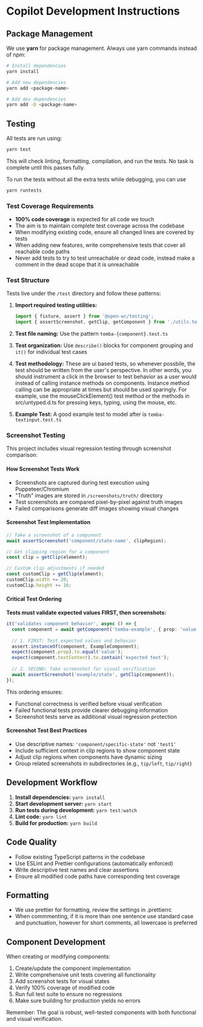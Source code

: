 # Copilot Development Instructions

## Package Management
We use **yarn** for package management. Always use yarn commands instead of npm:

```bash
# Install dependencies
yarn install

# Add new dependencies
yarn add <package-name>

# Add dev dependencies  
yarn add -D <package-name>
```

## Testing
All tests are run using:

```bash
yarn test
```

This will check linting, formatting, compilation, and run the tests. No task is complete until this passes fully.

To run the tests without all the extra tests while debugging, you can use

```bash
yarn runtests
```

### Test Coverage Requirements
- **100% code coverage** is expected for all code we touch
- The aim is to maintain complete test coverage across the codebase
- When modifying existing code, ensure all changed lines are covered by tests
- When adding new features, write comprehensive tests that cover all reachable code paths
- Never add tests to try to test unreachable or dead code, instead make a comment in the dead scope that it is unreachable

### Test Structure
Tests live under the `/test` directory and follow these patterns:

1. **Import required testing utilities:**
   ```typescript
   import { fixture, assert } from '@open-wc/testing';
   import { assertScreenshot, getClip, getComponent } from './utils.test';
   ```

2. **Test file naming:** Use the pattern `temba-{component}.test.ts`

3. **Test organization:** Use `describe()` blocks for component grouping and `it()` for individual test cases

4. **Test methodology:** These are ui based tests, so whenever possbile, the test should be written from the user's perspective. In other words, you should instrument a click in the browser to test behavior as a user would instead of calling instance methods on components. Instance method calling can be appropriate at times but should be used sparingly. For example, use the mouseClickElement() test method or the methods in src/untyped.d.ts for pressing keys, typing, using the mouse, etc.

5. **Example Test:** A good example test to model after is `temba-textinput.test.ts`

### Screenshot Testing
This project includes visual regression testing through screenshot comparison:

#### How Screenshot Tests Work
- Screenshots are captured during test execution using Puppeteer/Chromium
- "Truth" images are stored in `/screenshots/truth/` directory
- Test screenshots are compared pixel-by-pixel against truth images
- Failed comparisons generate diff images showing visual changes

#### Screenshot Test Implementation
```typescript
// Take a screenshot of a component
await assertScreenshot('component/state-name', clipRegion);

// Get clipping region for a component
const clip = getClip(element);

// Custom clip adjustments if needed
const customClip = getClip(element);
customClip.width += 20;
customClip.height += 10;
```

#### Critical Test Ordering
**Tests must validate expected values FIRST, then screenshots:**

```typescript
it('validates component behavior', async () => {
  const component = await getComponent('temba-example', { prop: 'value' });
  
  // 1. FIRST: Test expected values and behavior
  assert.instanceOf(component, ExampleComponent);
  expect(component.prop).to.equal('value');
  expect(component.textContent).to.contain('expected text');
  
  // 2. SECOND: Take screenshot for visual verification
  await assertScreenshot('example/state', getClip(component));
});
```

This ordering ensures:
- Functional correctness is verified before visual verification
- Failed functional tests provide clearer debugging information
- Screenshot tests serve as additional visual regression protection

#### Screenshot Test Best Practices
- Use descriptive names: `'component/specific-state'` not `'test1'`
- Include sufficient context in clip regions to show component state
- Adjust clip regions when components have dynamic sizing
- Group related screenshots in subdirectories (e.g., `tip/left`, `tip/right`)

## Development Workflow
1. **Install dependencies:** `yarn install`
2. **Start development server:** `yarn start`
3. **Run tests during development:** `yarn test:watch`
4. **Lint code:** `yarn lint`
5. **Build for production:** `yarn build`

## Code Quality
- Follow existing TypeScript patterns in the codebase
- Use ESLint and Prettier configurations (automatically enforced)
- Write descriptive test names and clear assertions
- Ensure all modified code paths have corresponding test coverage

## Formatting ##
- We use prettier for formatting, review the settings in .prettierrc
- When commmenting, if it is more than one sentence use standard case and punctuation, however for short comments, all lowercase is preferred

## Component Development
When creating or modifying components:

1. Create/update the component implementation
2. Write comprehensive unit tests covering all functionality
3. Add screenshot tests for visual states
4. Verify 100% coverage of modified code
5. Run full test suite to ensure no regressions
6. Make sure building for production yields no errors

Remember: The goal is robust, well-tested components with both functional and visual verification.
